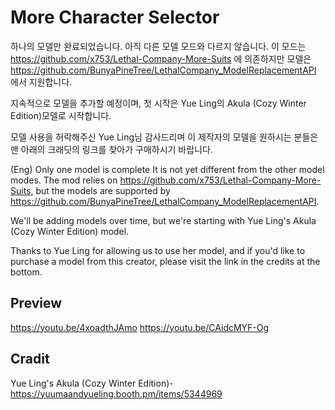 # More Character Selector

하나의 모델만 완료되었습니다. 아직 다른 모델 모드와 다르지 않습니다.
이 모드는 https://github.com/x753/Lethal-Company-More-Suits 에 의존하지만 모델은 https://github.com/BunyaPineTree/LethalCompany_ModelReplacementAPI 에서 지원합니다.

지속적으로 모델을 추가할 예정이며, 첫 시작은 Yue Ling의 Akula (Cozy Winter Edition)모델로 시작합니다.

모델 사용을 허락해주신 Yue Ling님 감사드리며 이 제작자의 모델을 원하시는 분들은 맨 아래의 크래딧의 링크를 찾아가 구매하시기 바랍니다.

(Eng)
Only one model is complete It is not yet different from the other model modes.
The mod relies on https://github.com/x753/Lethal-Company-More-Suits, but the models are supported by https://github.com/BunyaPineTree/LethalCompany_ModelReplacementAPI.

We'll be adding models over time, but we're starting with Yue Ling's Akula (Cozy Winter Edition) model.

Thanks to Yue Ling for allowing us to use her model, and if you'd like to purchase a model from this creator, please visit the link in the credits at the bottom.

Preview
----------------------------------------------------------------------
https://youtu.be/4xoadthJAmo
https://youtu.be/CAidcMYF-Og

Cradit
----------------------------------------------------------------------
Yue Ling's Akula (Cozy Winter Edition)-https://yuumaandyueling.booth.pm/items/5344969

